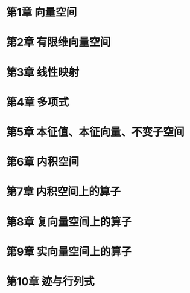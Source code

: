# 第1章 向量空间

# 第2章 有限维向量空间

# 第3章 线性映射

# 第4章 多项式

# 第5章 本征值、本征向量、不变子空间

# 第6章 内积空间

# 第7章 内积空间上的算子

# 第8章 复向量空间上的算子

# 第9章 实向量空间上的算子

# 第10章 迹与行列式